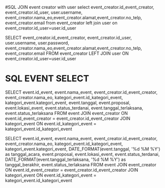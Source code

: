 #SQL JOIN event creator with user
select event_creator.id_event_creator, event_creator.id_user, user.username, event_creator.nama_eo,event_creator.alamat,event_creator.no_telp, event_creator.email
from event_creator left join user
on event_creator.id_user=user.id_user

SELECT event_creator.id_event_creator, event_creator.id_user, user.username, user.password, event_creator.nama_eo,event_creator.alamat,event_creator.no_telp, event_creator.email
FROM event_creator LEFT JOIN user
ON event_creator.id_user=user.id_user


# SQL EVENT SELECT
SELECT event.id_event, event.nama_event, event_creator.id_event_creator, event_creator.nama_eo, kategori_event.id_kategori_event, kategori_event.kategori_event, event.tanggal, event.proposal, event.lokasi_event, event.status_terdanai, event.tanggal_terlaksana, event.status_terlaksana
FROM event
JOIN event_creator ON event.id_event_creator = event_creator.id_event_creator
JOIN kategori_event ON event.id_kategori_event = kategori_event.id_kategori_event

SELECT event.id_event, event.nama_event, event_creator.id_event_creator, event_creator.nama_eo, kategori_event.id_kategori_event, kategori_event.kategori_event, DATE_FORMAT(event.tanggal, '%d %M %Y') as tanggal_acara, event.proposal, event.lokasi_event, event.status_terdanai, DATE_FORMAT(event.tanggal_terlaksana, '%d %M %Y') as tanggal_berakhir, event.status_terlaksana
FROM event
JOIN event_creator ON event.id_event_creator = event_creator.id_event_creator
JOIN kategori_event ON event.id_kategori_event = kategori_event.id_kategori_event